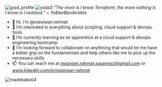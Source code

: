 ![grad_profile](https://user-images.githubusercontent.com/97861822/159736706-0b228932-b531-42d0-ad1a-a71a5d8756dc.gif)
![yoda3](https://user-images.githubusercontent.com/97861822/160243706-1ae39563-6376-45ee-b252-8ffb4cacdf90.gif) *“The more is I know Terraform, the more nothing is I know is I realized.”* ~ *YoĐavØpsōkrátēs*
- 👋 Hi, I’m @*masnawi.rahmat*
- 👀 I’m interested in everything about scripting, cloud support & devops tools
- 🌱 I’m currently learning as an apprentice at a cloud support & devops engineering bootcamp
- 💞️ I’m looking forward to collaborate on anythning that would let me have a better grip on the fundamentals and help others like me to pick up the necessary skills
- 📫 You can reach me at *masnawi.rahmat.sgupmsct@gmail.com* or *www.linkedin.com/in/masnawi-rahmat*

<!---
masnawi-rahmat/masnawi-rahmat is a ✨ special ✨ repository because its `README.md` (this file) appears on your GitHub profile.
You can click the Preview link to take a look at your changes.
--->

![madebabs04](https://user-images.githubusercontent.com/97861822/160972901-3117d2db-bfc9-41fc-9100-9f763a3469ed.png)
